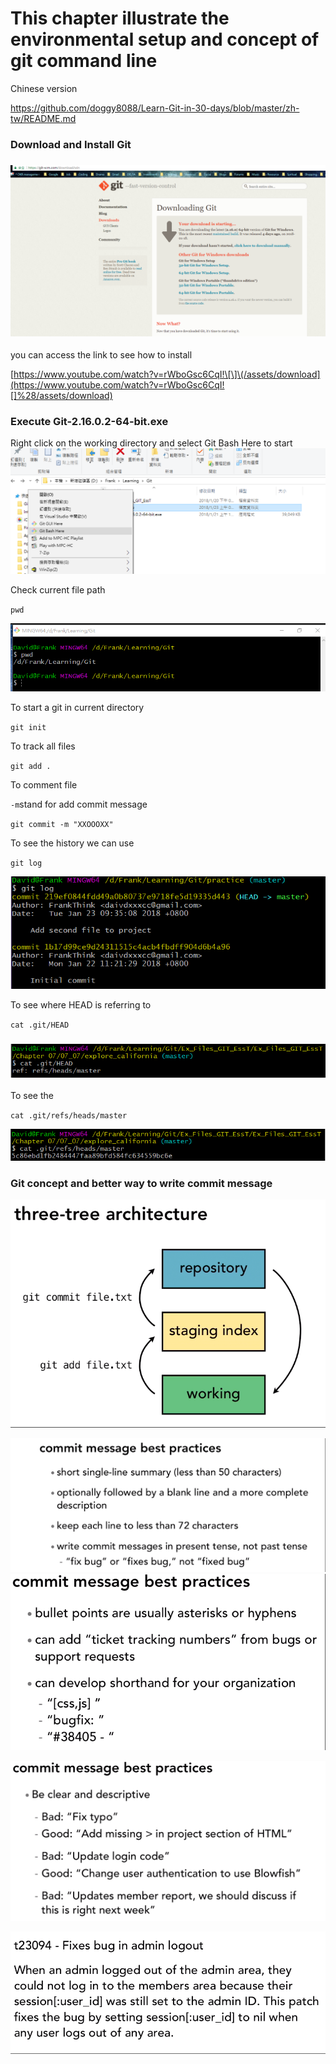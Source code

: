 # This chapter illustrate the environmental setup and concept of git command line

Chinese version

https://github.com/doggy8088/Learn-Git-in-30-days/blob/master/zh-tw/README.md



### Download and Install Git

### ![](/assets/gitdownload)

you can access the link to see how to install

[https://www.youtube.com/watch?v=rWboGsc6CqI!\[\]\(/assets/download](https://www.youtube.com/watch?v=rWboGsc6CqI![]%28/assets/download)

### Execute Git-2.16.0.2-64-bit.exe

Right click on the working directory and select Git Bash Here to start![](/assets/OpenGitBash)

Check current file path

`pwd`

![](/assets/import6.png)

To start a git in current directory

`git init`

To track all files

`git add .`

To comment file

`-m`stand for add commit message

`git commit -m "XXOOOXX"`

To see the history we can use

`git log`

![](/assets/gitLog.png)

To see where HEAD is referring to

`cat .git/HEAD`

### ![](/assets/HEAD)

To see the

`cat .git/refs/heads/master`

![](/assets/HEADHASH)

### Git concept and better way to write commit message

![](/assets/import3.png)

![](/assets/import.png)![](/assets/import2.png)

![](/assets/import4.png)

![](/assets/import5.png)

